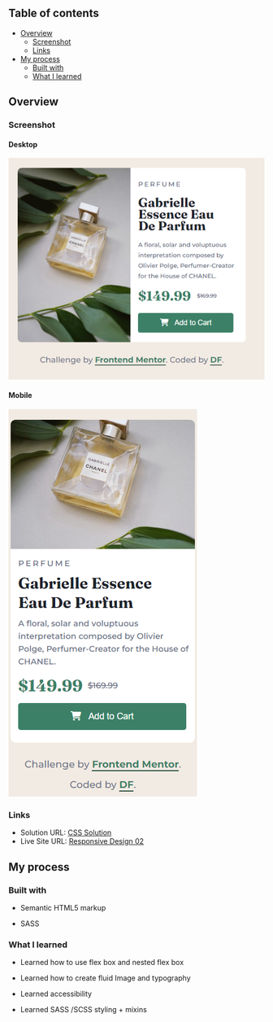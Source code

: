 ## Table of contents

- [Overview](#overview)
  - [Screenshot](#screenshot)
  - [Links](#links)
- [My process](#my-process)
  - [Built with](#built-with)
  - [What I learned](#what-i-learned)


## Overview

### Screenshot

#### Desktop
![Responsive Desktop Design ](/Responsive%20Design%2001/images/image-desktop-final.png)


#### Mobile

![Responsive Mobile Design ](/Responsive%20Design%2001/images/image-mobile-final.png)

### Links

- Solution URL: [CSS Solution](https://github.com/FengDenny/Frontend-Mentor-Challenges/blob/main/Responsive%20Design%2002/style.scss)
- Live Site URL: [Responsive Design 02](https://responsivedesign02.netlify.app/)

## My process

### Built with

- Semantic HTML5 markup

- SASS


### What I learned

- Learned how to use flex box and nested flex box

- Learned how to create fluid Image and typography

- Learned accessibility

- Learned SASS /SCSS styling + mixins  




